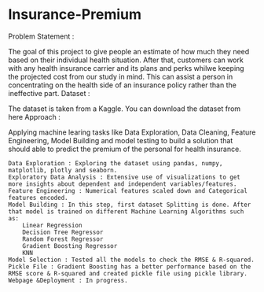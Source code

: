 # Insurance-Premium

Problem Statement :

The goal of this project to give people an estimate of how much they need based on their individual health situation. After that, customers can work with any health insurance carrier and its plans and perks whilwe keeping the projected cost from our study in mind. This can assist a person in concentrating on the health side of an insurance policy rather than the ineffective part.
Dataset :

The dataset is taken from a Kaggle. You can download the dataset from here
Approach :

Applying machine learing tasks like Data Exploration, Data Cleaning, Feature Engineering, Model Building and model testing to build a solution that should able to predict the premium of the personal for health insurance.

    Data Exploration : Exploring the dataset using pandas, numpy, matplotlib, plotly and seaborn.
    Exploratory Data Analysis : Extensive use of visualizations to get more insights about dependent and independent variables/features.
    Feature Engineering : Numerical features scaled down and Categorical features encoded.
    Model Building : In this step, first dataset Splitting is done. After that model is trained on different Machine Learning Algorithms such as:
        Linear Regression
        Decision Tree Regressor
        Random Forest Regressor
        Gradient Boosting Regressor
        KNN
    Model Selection : Tested all the models to check the RMSE & R-squared.
    Pickle File : Gradient Boosting has a better performance based on the RMSE score & R-squared and created pickle file using pickle library.
    Webpage &Deployment : In progress.

